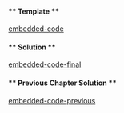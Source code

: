 <!-- Add translation for the following page: https://vyper.fun/#/2/random_wild_pokemon
Do NOT change the code below. The below code runs the code editor -->

<!-- tabs:start -->

#### ** Template **

[embedded-code](../assets/2/2.5-template-code.vy ':include :type=code embed-template')

#### ** Solution **

[embedded-code-final](../assets/2/2.5-finished-code.vy ':include :type=code embed-final')

#### ** Previous Chapter Solution **

[embedded-code-previous](../assets/2/2.4-finished-code.vy ':include :type=code embed-previous')

<!-- tabs:end -->
